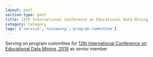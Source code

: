 ```yaml
---
layout: post
section-type: post
title: 12th International Conference on Educational Data Mining
category: Category
tags: ['service','reviewing','program-committee']
---
```

Serving on program committee for [12th International Conference on Educational Data Mining, 2019](https://educationaldatamining.org/EDM2019/) as senior member

